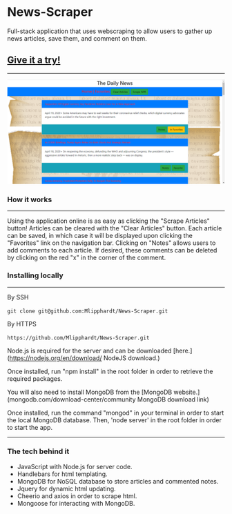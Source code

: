 # News-Scraper
Full-stack application that uses webscraping to allow users to gather up news articles, save them, and comment on them.

## [Give it a try!](https://centralized-news.herokuapp.com/ "News-Scraper at Heroku")
---
![News Scraper in action.](https://github.com/Mlipphardt/News-Scraper/blob/master/public/images/Demo-introduction.png "News Scraper in action.")

### How it works
---
Using the application online is as easy as clicking the "Scrape Articles" button! Articles can be cleared with the "Clear Articles" button. Each article can be saved, in which case it will be displayed upon clicking the "Favorites" link on the navigation bar. Clicking on "Notes" allows users to add comments to each article. If desired, these comments can be deleted by clicking on the red "x" in the corner of the comment. 

### Installing locally
---
By SSH

`git clone git@github.com:Mlipphardt/News-Scraper.git`

By HTTPS

`https://github.com/Mlipphardt/News-Scraper.git`

Node.js is required for the server and can be downloaded [here.](https://nodejs.org/en/download/ NodeJS download.)

Once installed, run "npm install" in the root folder in order to retrieve the required packages.

You will also need to install MongoDB from the [MongoDB website.](mongodb.com/download-center/community MongoDB download link)

Once installed, run the command "mongod" in your terminal in order to start the local MongoDB database. Then, 'node server' in the root folder in order to start the app. 

---
### The tech behind it
* JavaScript with Node.js for server code.
* Handlebars for html templating.
* MongoDB for NoSQL database to store articles and commented notes.
* Jquery for dynamic html updating.
* Cheerio and axios in order to scrape html.
* Mongoose for interacting with MongoDB.
